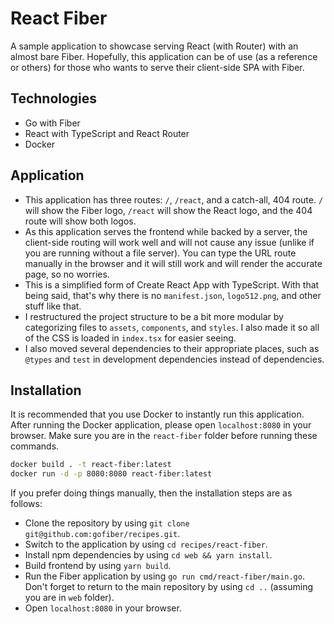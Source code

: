 # React Fiber

A sample application to showcase serving React (with Router) with an almost bare Fiber. Hopefully, this application can be of use (as a reference or others) for those who wants to serve their client-side SPA with Fiber.

## Technologies

- Go with Fiber
- React with TypeScript and React Router
- Docker

## Application

- This application has three routes: `/`, `/react`, and a catch-all, 404 route. `/` will show the Fiber logo, `/react` will show the React logo, and the 404 route will show both logos.
- As this application serves the frontend while backed by a server, the client-side routing will work well and will not cause any issue (unlike if you are running without a file server). You can type the URL route manually in the browser and it will still work and will render the accurate page, so no worries.
- This is a simplified form of Create React App with TypeScript. With that being said, that's why there is no `manifest.json`, `logo512.png`, and other stuff like that.
- I restructured the project structure to be a bit more modular by categorizing files to `assets`, `components`, and `styles`. I also made it so all of the CSS is loaded in `index.tsx` for easier seeing.
- I also moved several dependencies to their appropriate places, such as `@types` and `test` in development dependencies instead of dependencies.

## Installation

It is recommended that you use Docker to instantly run this application. After running the Docker application, please open `localhost:8080` in your browser. Make sure you are in the `react-fiber` folder before running these commands.

```bash
docker build . -t react-fiber:latest
docker run -d -p 8080:8080 react-fiber:latest
```

If you prefer doing things manually, then the installation steps are as follows:

- Clone the repository by using `git clone git@github.com:gofiber/recipes.git`.
- Switch to the application by using `cd recipes/react-fiber`.
- Install npm dependencies by using `cd web && yarn install`.
- Build frontend by using `yarn build`.
- Run the Fiber application by using `go run cmd/react-fiber/main.go`. Don't forget to return to the main repository by using `cd ..` (assuming you are in `web` folder).
- Open `localhost:8080` in your browser.
